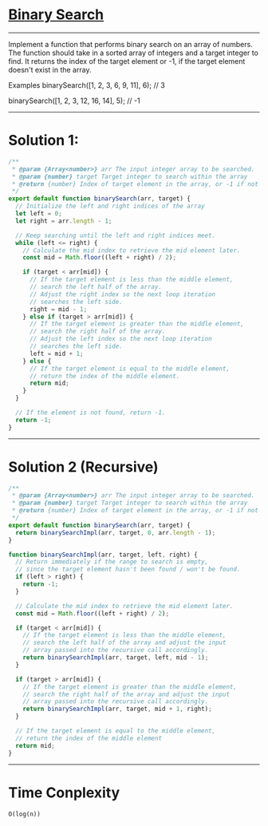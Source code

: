# [Binary Search](https://www.greatfrontend.com/questions/javascript/binary-search)

---

Implement a function that performs binary search on an array of numbers. The function should take in a sorted array of integers and a target integer to find. It returns the index of the target element or -1, if the target element doesn't exist in the array.

Examples
binarySearch([1, 2, 3, 6, 9, 11], 6); // 3

binarySearch([1, 2, 3, 12, 16, 14], 5); // -1

---

# Solution 1:

```javascript
/**
 * @param {Array<number>} arr The input integer array to be searched.
 * @param {number} target Target integer to search within the array
 * @return {number} Index of target element in the array, or -1 if not found
 */
export default function binarySearch(arr, target) {
  // Initialize the left and right indices of the array
  let left = 0;
  let right = arr.length - 1;

  // Keep searching until the left and right indices meet.
  while (left <= right) {
    // Calculate the mid index to retrieve the mid element later.
    const mid = Math.floor((left + right) / 2);

    if (target < arr[mid]) {
      // If the target element is less than the middle element,
      // search the left half of the array.
      // Adjust the right index so the next loop iteration
      // searches the left side.
      right = mid - 1;
    } else if (target > arr[mid]) {
      // If the target element is greater than the middle element,
      // search the right half of the array.
      // Adjust the left index so the next loop iteration
      // searches the left side.
      left = mid + 1;
    } else {
      // If the target element is equal to the middle element,
      // return the index of the middle element.
      return mid;
    }
  }

  // If the element is not found, return -1.
  return -1;
}
```

---

# Solution 2 (Recursive)

```javascript
/**
 * @param {Array<number>} arr The input integer array to be searched.
 * @param {number} target Target integer to search within the array
 * @return {number} Index of target element in the array, or -1 if not found
 */
export default function binarySearch(arr, target) {
  return binarySearchImpl(arr, target, 0, arr.length - 1);
}

function binarySearchImpl(arr, target, left, right) {
  // Return immediately if the range to search is empty,
  // since the target element hasn't been found / won't be found.
  if (left > right) {
    return -1;
  }

  // Calculate the mid index to retrieve the mid element later.
  const mid = Math.floor((left + right) / 2);

  if (target < arr[mid]) {
    // If the target element is less than the middle element,
    // search the left half of the array and adjust the input
    // array passed into the recursive call accordingly.
    return binarySearchImpl(arr, target, left, mid - 1);
  }

  if (target > arr[mid]) {
    // If the target element is greater than the middle element,
    // search the right half of the array and adjust the input
    // array passed into the recursive call accordingly.
    return binarySearchImpl(arr, target, mid + 1, right);
  }

  // If the target element is equal to the middle element,
  // return the index of the middle element
  return mid;
}
```

---

# Time Conplexity

`O(log(n))`
